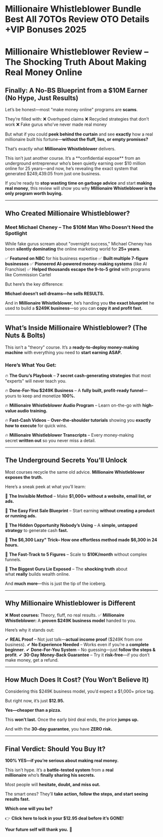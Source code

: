 # Millionaire Whistleblower Bundle Best All 7OTOs Review OTO Details +VIP Bonuses 2025
<h1><strong>Millionaire Whistleblower Review – The Shocking Truth About Making Real Money Online</strong></h1>
<h2><strong>Finally: A No-BS Blueprint from a $10M Earner (No Hype, Just Results)</strong></h2>
<p class="ds-markdown-paragraph">Let’s be honest—most "make money online" programs are <strong>scams</strong>.</p>
<p class="ds-markdown-paragraph">They’re filled with:
❌ Overhyped claims
❌ Recycled strategies that don’t work
❌ Fake gurus who’ve never made real money</p>
<p class="ds-markdown-paragraph">But what if you could <strong>peek behind the curtain</strong> and see <strong>exactly</strong> how a real millionaire built his fortune—<strong>without the fluff, lies, or empty promises?</strong></p>
<p class="ds-markdown-paragraph">That’s exactly what <strong>Millionaire Whistleblower</strong> delivers.</p>
<p class="ds-markdown-paragraph">This isn’t just another course. It’s a **confidential expose** from an underground entrepreneur who’s been quietly earning over $10 million online for 25 years—and now, he’s revealing the exact system that generated $249,439.05 from just one business.</p>
<p class="ds-markdown-paragraph">If you’re ready to <strong>stop wasting time on garbage advice</strong> and start <strong>making real money</strong>, this review will show you why <strong>Millionaire Whistleblower is the only program worth buying.</strong></p>


<hr />

<h2><strong>Who Created Millionaire Whistleblower?</strong></h2>
<h3><strong>Meet Michael Cheney – The $10M Man Who Doesn’t Need the Spotlight</strong></h3>
<p class="ds-markdown-paragraph">While fake gurus scream about "overnight success," Michael Cheney has been <strong>silently dominating</strong> the online marketing world for <strong>25+ years</strong>.</p>
<p class="ds-markdown-paragraph">✅ <strong>Featured on NBC</strong> for his business expertise
✅ <strong>Built multiple 7-figure businesses</strong>
✅ <strong>Pioneered AI-powered money-making systems</strong> (like AI Franchise)
✅ <strong>Helped thousands escape the 9-to-5 grind</strong> with programs like Commission Cartel</p>
<p class="ds-markdown-paragraph">But here’s the key difference:</p>
<p class="ds-markdown-paragraph"><strong>Michael doesn’t sell dreams—he sells RESULTS.</strong></p>
<p class="ds-markdown-paragraph">And in <strong>Millionaire Whistleblower</strong>, he’s handing you <strong>the exact blueprint</strong> he used to build a <strong>$249K business</strong>—so you can <strong>copy it and profit fast.</strong></p>


<hr />

<h2><strong>What’s Inside Millionaire Whistleblower? (The Nuts &amp; Bolts)</strong></h2>
<p class="ds-markdown-paragraph">This isn’t a "theory" course. It’s a <strong>ready-to-deploy money-making machine</strong> with everything you need to <strong>start earning ASAP.</strong></p>

<h3><strong>Here’s What You Get:</strong></h3>
<p class="ds-markdown-paragraph">🔥 <strong>The Guru’s Playbook</strong> – <strong>7 secret cash-generating strategies</strong> that most "experts" will never teach you.</p>
<p class="ds-markdown-paragraph">🔥 <strong>Done-For-You $249K Business</strong> – A <strong>fully built, profit-ready funnel</strong>—yours to keep and monetize <strong>100%.</strong></p>
<p class="ds-markdown-paragraph">🔥 <strong>Millionaire Whistleblower Audio Program</strong> – Learn on-the-go with <strong>high-value audio training.</strong></p>
<p class="ds-markdown-paragraph">🔥 <strong>Fast-Cash Videos</strong> – <strong>Over-the-shoulder tutorials</strong> showing you <strong>exactly how to execute</strong> for quick wins.</p>
<p class="ds-markdown-paragraph">🔥 <strong>Millionaire Whistleblower Transcripts</strong> – Every money-making secret <strong>written out</strong> so you never miss a detail.</p>


<hr />

<h2><strong>The Underground Secrets You’ll Unlock</strong></h2>
<p class="ds-markdown-paragraph">Most courses recycle the same old advice. <strong>Millionaire Whistleblower exposes the truth.</strong></p>
<p class="ds-markdown-paragraph">Here’s a sneak peek at what you’ll learn:</p>
<p class="ds-markdown-paragraph">💸 <strong>The Invisible Method</strong> – Make <strong>$1,000+ without a website, email list, or ads.</strong></p>
<p class="ds-markdown-paragraph">💸 <strong>The Easy First Sale Blueprint</strong> – Start earning <strong>without creating a product or running ads.</strong></p>
<p class="ds-markdown-paragraph">💸 <strong>The Hidden Opportunity Nobody’s Using</strong> – A <strong>simple, untapped strategy</strong> to generate cash <strong>fast.</strong></p>
<p class="ds-markdown-paragraph">💸 <strong>The $6,300 Lazy" Trick– How one effortless method made $6,300 in 24 hours.</strong></p>
<p class="ds-markdown-paragraph">💸 <strong>The Fast-Track to 5 Figures</strong> – Scale to <strong>$10K/month</strong> without complex funnels.</p>
<p class="ds-markdown-paragraph">💸 <strong>The Biggest Guru Lie Exposed</strong> – The <strong>shocking truth</strong> about what <strong>really</strong> builds wealth online.</p>
<p class="ds-markdown-paragraph">And <strong>much more</strong>—this is just the tip of the iceberg.</p>


<hr />

<h2><strong>Why Millionaire Whistleblower is Different</strong></h2>
<p class="ds-markdown-paragraph">❌ <strong>Most courses:</strong> Theory, fluff, no real results.
✅ <strong>Millionaire Whistleblower:</strong> A <strong>proven $249K business model</strong> handed to you.</p>
<p class="ds-markdown-paragraph">Here’s why it stands out:</p>
<p class="ds-markdown-paragraph">✔ <strong>REAL Proof</strong> – Not just talk—<strong>actual income proof</strong> ($249K from one business).
✔ <strong>No Experience Needed</strong> – Works even if you’re a <strong>complete beginner</strong>.
✔ <strong>Done-For-You System</strong> – No guessing—just <strong>follow the steps &amp; profit</strong>.
✔ <strong>30-Day Money-Back Guarantee</strong> – Try it <strong>risk-free</strong>—if you don’t make money, get a refund.</p>


<hr />

<h2><strong>How Much Does It Cost? (You Won’t Believe It)</strong></h2>
<p class="ds-markdown-paragraph">Considering this $249K business model, you’d expect a $1,000+ price tag.</p>
<p class="ds-markdown-paragraph">But right now, it’s just <strong>$12.95.</strong></p>
<p class="ds-markdown-paragraph"><strong>Yes—cheaper than a pizza.</strong></p>
<p class="ds-markdown-paragraph">This <strong>won’t last.</strong> Once the early bird deal ends, the price <strong>jumps up.</strong></p>
<p class="ds-markdown-paragraph">And with the <strong>30-day guarantee</strong>, you have <strong>ZERO risk.</strong></p>


<hr />

<h2><strong>Final Verdict: Should You Buy It?</strong></h2>
<p class="ds-markdown-paragraph"><strong>100% YES—if you’re serious about making real money.</strong></p>
<p class="ds-markdown-paragraph">This isn’t hype. It’s a <strong>battle-tested system</strong> from a <strong>real millionaire</strong> who’s <strong>finally sharing his secrets.</strong></p>
<p class="ds-markdown-paragraph">Most people will <strong>hesitate, doubt, and miss out.</strong></p>
<p class="ds-markdown-paragraph">The smart ones? They’ll <strong>take action, follow the steps, and start seeing results fast.</strong></p>
<p class="ds-markdown-paragraph"><strong>Which one will you be?</strong></p>
<p class="ds-markdown-paragraph">👉 <strong>Click here to lock in your $12.95 deal before it’s GONE!</strong></p>
<p class="ds-markdown-paragraph"><strong>Your future self will thank you.</strong> 🚀</p>
